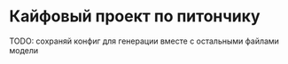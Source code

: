 # Кайфовый проект по питончику

TODO: сохраняй конфиг для генерации вместе с остальными файлами модели